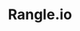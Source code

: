 ---
name: Steven Kampen
title: Rangle.io
twitter: 
github: https://github.com/stevenkampen
image: /media/people/steven-kampen.jpeg
featured: cd-angular
order: 90
---